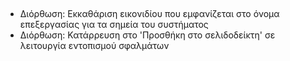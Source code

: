 ##

- Διόρθωση: Εκκαθάριση εικονιδίου που εμφανίζεται στο όνομα επεξεργασίας για τα σημεία του συστήματος
- Διόρθωση: Κατάρρευση στο 'Προσθήκη στο σελιδοδείκτη' σε λειτουργία εντοπισμού σφαλμάτων
